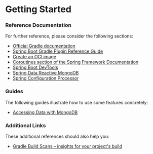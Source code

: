 # Getting Started

### Reference Documentation

For further reference, please consider the following sections:

* [Official Gradle documentation](https://docs.gradle.org)
* [Spring Boot Gradle Plugin Reference Guide](https://docs.spring.io/spring-boot/docs/2.7.3/gradle-plugin/reference/html/)
* [Create an OCI image](https://docs.spring.io/spring-boot/docs/2.7.3/gradle-plugin/reference/html/#build-image)
* [Coroutines section of the Spring Framework Documentation](https://docs.spring.io/spring/docs/5.3.22/spring-framework-reference/languages.html#coroutines)
* [Spring Boot DevTools](https://docs.spring.io/spring-boot/docs/2.7.3/reference/htmlsingle/#using.devtools)
* [Spring Data Reactive MongoDB](https://docs.spring.io/spring-boot/docs/2.7.3/reference/htmlsingle/#data.nosql.mongodb)
* [Spring Configuration Processor](https://docs.spring.io/spring-boot/docs/2.7.3/reference/htmlsingle/#appendix.configuration-metadata.annotation-processor)

### Guides

The following guides illustrate how to use some features concretely:

* [Accessing Data with MongoDB](https://spring.io/guides/gs/accessing-data-mongodb/)

### Additional Links

These additional references should also help you:

* [Gradle Build Scans – insights for your project's build](https://scans.gradle.com#gradle)

